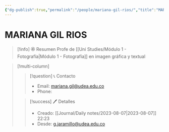 ```yaml
---
{"dg-publish":true,"permalink":"/people/mariana-gil-rios/","title":"MARIANA  GIL RIOS","tags":["Person"],"noteIcon":"","created":"2023-08-07T23:24:09.000-05:00","updated":"2023-08-07T22:24:47.000-05:00"}
---
```



# MARIANA GIL RIOS

> [!info] 🏵️ Resumen
> Profe de [[Uni Studies/Módulo 1 - Fotografía\|Módulo 1 - Fotografía]] en imagen gráfica y textual

> [!multi-column]
> 
> > [!question] 📞 Contacto
> > - Email: mariana.gil@udea.edu.co 
> > - Phone:  
> 
> > [!success] 🖊️ Detalles
> > - Creado: [[Journal/Daily notes/2023-08-07\|2023-08-07]] 22:23
> > - Desde: g.jaramillo@udea.edu.co  
